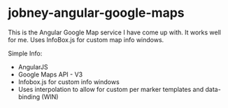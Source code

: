 jobney-angular-google-maps
==========================

This is the Angular Google Map service I have come up with. It works well for me. Uses InfoBox.js for 
custom map info windows.

Simple Info:
* AngularJS
* Google Maps API - V3
* Infobox.js for custom info windows
* Uses interpolation to allow for custom per marker templates and data-binding (WIN)
